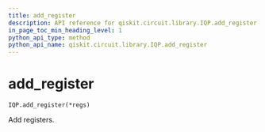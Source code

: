 ```yaml
---
title: add_register
description: API reference for qiskit.circuit.library.IQP.add_register
in_page_toc_min_heading_level: 1
python_api_type: method
python_api_name: qiskit.circuit.library.IQP.add_register
---
```


# add\_register

<span id="qiskit.circuit.library.IQP.add_register" />

`IQP.add_register(*regs)`

Add registers.

